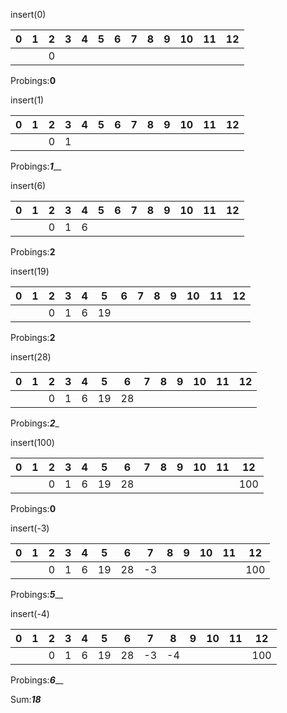 insert(0)

  0 | 1  | 2  | 3  | 4  | 5  | 6  | 7  | 8  | 9  | 10 | 11 | 12
----|----|----|----|----|----|----|----|----|----|----|----|----
    |    |  0 |    |    |    |    |    |    |    |    |    |     
   
Probings:______0______

insert(1)

  0 | 1  | 2  | 3  | 4  | 5  | 6  | 7  | 8  | 9  | 10 | 11 | 12
----|----|----|----|----|----|----|----|----|----|----|----|----
    |    |  0 | 1  |    |    |    |    |    |    |    |    |     
   
Probings:_____1_______

insert(6)

  0 | 1  | 2  | 3  | 4  | 5  | 6  | 7  | 8  | 9  | 10 | 11 | 12
----|----|----|----|----|----|----|----|----|----|----|----|----
    |    |  0 | 1  |  6 |    |    |    |    |    |    |    |     
   
Probings:______2______

insert(19)

  0 | 1  | 2  | 3  | 4  | 5  | 6  | 7  | 8  | 9  | 10 | 11 | 12
----|----|----|----|----|----|----|----|----|----|----|----|----
    |    |  0 | 1  |  6 | 19 |    |    |    |    |    |    |     
   
Probings:______2______

insert(28)

  0 | 1  | 2  | 3  | 4  | 5  | 6  | 7  | 8  | 9  | 10 | 11 | 12
----|----|----|----|----|----|----|----|----|----|----|----|----
    |    |  0 | 1  |  6 | 19 | 28 |    |    |    |    |    |     
   
Probings:_____2______

insert(100)

  0 | 1  | 2  | 3  | 4  | 5  | 6  | 7  | 8  | 9  | 10 | 11 | 12
----|----|----|----|----|----|----|----|----|----|----|----|----
    |    |  0 | 1  |  6 | 19 | 28 |    |    |    |    |    |  100   
   
Probings:______0______

insert(-3)

  0 | 1  | 2  | 3  | 4  | 5  | 6  | 7  | 8  | 9  | 10 | 11 | 12
----|----|----|----|----|----|----|----|----|----|----|----|----
    |    |  0 | 1  |  6 | 19 | 28 | -3 |    |    |    |    |  100   
   
Probings:_____5_______

insert(-4)

  0 | 1  | 2  | 3  | 4  | 5  | 6  | 7  | 8  | 9  | 10 | 11 | 12
----|----|----|----|----|----|----|----|----|----|----|----|----
    |    |  0 | 1  |  6 | 19 | 28 | -3 | -4 |    |    |    |  100   
   
Probings:_____6_______


Sum:_____18_____
